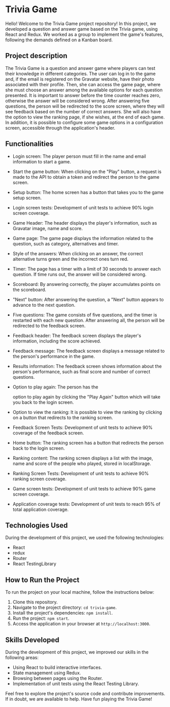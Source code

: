 # Trivia Game

Hello! Welcome to the Trivia Game project repository! In this project, we developed a question and answer game based on the Trivia game, using React and Redux. We worked as a group to implement the game's features, following the demands defined on a Kanban board.

## Project description

The Trivia Game is a question and answer game where players can test their knowledge in different categories. The user can log in to the game and, if the email is registered on the Gravatar website, have their photo associated with their profile. Then, she can access the game page, where she must choose an answer among the available options for each question presented. It is important to answer before the time counter reaches zero, otherwise the answer will be considered wrong. After answering five questions, the person will be redirected to the score screen, where they will see feedback based on the number of correct answers. She will also have the option to view the ranking page, if she wishes, at the end of each game. In addition, it is possible to configure some game options in a configuration screen, accessible through the application's header.

## Functionalities

- Login screen: The player person must fill in the name and email information to start a game.
- Start the game button: When clicking on the "Play" button, a request is made to the API to obtain a token and redirect the person to the game screen.
- Setup button: The home screen has a button that takes you to the game setup screen.
- Login screen tests: Development of unit tests to achieve 90% login screen coverage.
- Game Header: The header displays the player's information, such as Gravatar image, name and score.
- Game page: The game page displays the information related to the question, such as category, alternatives and timer.
- Style of the answers: When clicking on an answer, the correct alternative turns green and the incorrect ones turn red.
- Timer: The page has a timer with a limit of 30 seconds to answer each question. If time runs out, the answer will be considered wrong.
- Scoreboard: By answering correctly, the player accumulates points on the scoreboard.
- "Next" button: After answering the question, a "Next" button appears to advance to the next question.
- Five questions: The game consists of five questions, and the timer is restarted with each new question. After answering all, the person will be redirected to the feedback screen.
- Feedback header: The feedback screen displays the player's information, including the score achieved.
- Feedback message: The feedback screen displays a message related to the person's performance in the game.
- Results information: The feedback screen shows information about the person's performance, such as final score and number of correct questions.
- Option to play again: The person has the

  option to play again by clicking the "Play Again" button which will take you back to the login screen.
- Option to view the ranking: It is possible to view the ranking by clicking on a button that redirects to the ranking screen.
- Feedback Screen Tests: Development of unit tests to achieve 90% coverage of the feedback screen.
- Home button: The ranking screen has a button that redirects the person back to the login screen.
- Ranking content: The ranking screen displays a list with the image, name and score of the people who played, stored in localStorage.
- Ranking Screen Tests: Development of unit tests to achieve 90% ranking screen coverage.
- Game screen tests: Development of unit tests to achieve 90% game screen coverage.
- Application coverage tests: Development of unit tests to reach 95% of total application coverage.

## Technologies Used

During the development of this project, we used the following technologies:

- React
- redux
- Router
- React TestingLibrary

## How to Run the Project

To run the project on your local machine, follow the instructions below:

1. Clone this repository.
2. Navigate to the project directory: `cd trivia-game`.
3. Install the project's dependencies: `npm install`.
4. Run the project: `npm start`.
5. Access the application in your browser at `http://localhost:3000`.

## Skills Developed

During the development of this project, we improved our skills in the following areas:

- Using React to build interactive interfaces.
- State management using Redux.
- Browsing between pages using the Router.
- Implementation of unit tests using the React Testing Library.

Feel free to explore the project's source code and contribute improvements. If in doubt, we are available to help. Have fun playing the Trivia Game!
